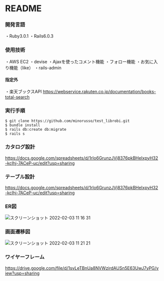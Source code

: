 # README

### 開発言語
・Ruby3.0.1
・Rails6.0.3  

### 使用技術
・AWS EC2
・devise
・Ajaxを使ったコメント機能
・フォロー機能
・お気に入り機能（like）
・rails-admin
#### 指定外
・楽天ブックスAPI
https://webservice.rakuten.co.jp/documentation/books-total-search

### 実行手順
```
$ git clone https://github.com/minorusso/test_librobi.git
$ bundle install
$ rails db:create db:migrate
$ rails s
```

### カタログ設計
https://docs.google.com/spreadsheets/d/1rIo6GrunzJVj8376pkBHeIxpyH32-kcIhj-7ACeP-uc/edit?usp=sharing

### テーブル設計
https://docs.google.com/spreadsheets/d/1rIo6GrunzJVj8376pkBHeIxpyH32-kcIhj-7ACeP-uc/edit?usp=sharing

### ER図
![スクリーンショット 2022-02-03 11 16 31](https://user-images.githubusercontent.com/93339149/152270914-8096413a-0014-4670-90f2-f6a9cf8d5b4a.png)

### 画面遷移図
![スクリーンショット 2022-02-03 11 21 21](https://user-images.githubusercontent.com/93339149/152270964-3f0d2d75-f3ba-4d16-8ab3-25245c684323.png)

### ワイヤーフレーム
https://drive.google.com/file/d/1svLeTBnUa8NVWzirdAUSn5E63UwJ7yPG/view?usp=sharing